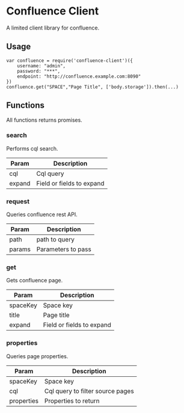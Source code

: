 # Confluence Client
A limited client library for confluence.

## Usage

```
var confluence = require('confluence-client')({
    username: "admin",
    password: "***",
    endpoint: "http://confluence.example.com:8090"
})
confluence.get("SPACE","Page Title", ['body.storage']).then(...)
```


## Functions
All functions returns promises.
### search
Performs cql search.

| Param | Description |
|---|---|
| cql | Cql query |
| expand | Field or fields to expand |

### request
Queries confluence rest API.

| Param | Description |
|---|---|
| path | path to query |
| params | Parameters to pass |

### get
Gets confluence page.

| Param | Description |
|---|---|
| spaceKey | Space key |
| title | Page title | 
| expand | Field or fields to expand |

### properties
Queries page properties.

| Param | Description |
|---|---|
| spaceKey | Space key |
| cql | Cql query to filter source pages| 
| properties | Properties to return |
